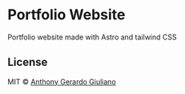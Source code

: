 # Portfolio Website

Portfolio website made with Astro and tailwind CSS
## License

MIT © [Anthony Gerardo Giuliano](https://github.com/PorkyPhoenix091)
